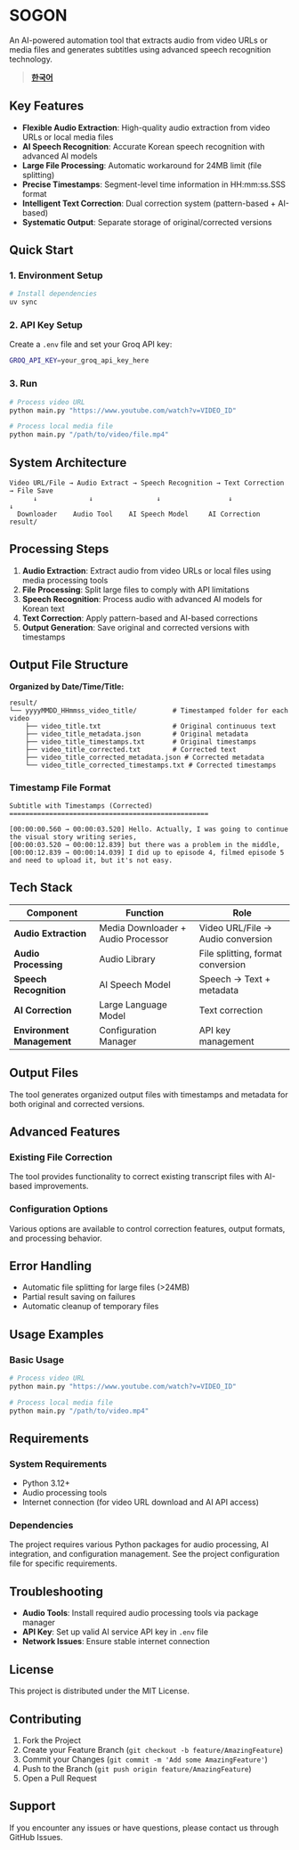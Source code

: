 # SOGON

An AI-powered automation tool that extracts audio from video URLs or media files and generates subtitles using advanced speech recognition technology.

> **[한국어](README_ko.md)**

## Key Features

- **Flexible Audio Extraction**: High-quality audio extraction from video URLs or local media files
- **AI Speech Recognition**: Accurate Korean speech recognition with advanced AI models
- **Large File Processing**: Automatic workaround for 24MB limit (file splitting)
- **Precise Timestamps**: Segment-level time information in HH:mm:ss.SSS format
- **Intelligent Text Correction**: Dual correction system (pattern-based + AI-based)
- **Systematic Output**: Separate storage of original/corrected versions

## Quick Start

### 1. Environment Setup

```bash
# Install dependencies
uv sync
```

### 2. API Key Setup

Create a `.env` file and set your Groq API key:

```bash
GROQ_API_KEY=your_groq_api_key_here
```

### 3. Run

```bash
# Process video URL
python main.py "https://www.youtube.com/watch?v=VIDEO_ID"

# Process local media file
python main.py "/path/to/video/file.mp4"
```

## System Architecture

```
Video URL/File → Audio Extract → Speech Recognition → Text Correction → File Save
      ↓             ↓                ↓                 ↓              ↓
  Downloader    Audio Tool    AI Speech Model     AI Correction   result/
```

## Processing Steps

1. **Audio Extraction**: Extract audio from video URLs or local files using media processing tools
2. **File Processing**: Split large files to comply with API limitations
3. **Speech Recognition**: Process audio with advanced AI models for Korean text
4. **Text Correction**: Apply pattern-based and AI-based corrections
5. **Output Generation**: Save original and corrected versions with timestamps

## Output File Structure

**Organized by Date/Time/Title:**
```
result/
└── yyyyMMDD_HHmmss_video_title/         # Timestamped folder for each video
    ├── video_title.txt                  # Original continuous text
    ├── video_title_metadata.json        # Original metadata
    ├── video_title_timestamps.txt       # Original timestamps
    ├── video_title_corrected.txt        # Corrected text
    ├── video_title_corrected_metadata.json # Corrected metadata
    └── video_title_corrected_timestamps.txt # Corrected timestamps
```

### Timestamp File Format
```
Subtitle with Timestamps (Corrected)
==================================================

[00:00:00.560 → 00:00:03.520] Hello. Actually, I was going to continue the visual story writing series,
[00:00:03.520 → 00:00:12.839] but there was a problem in the middle,
[00:00:12.839 → 00:00:14.039] I did up to episode 4, filmed episode 5 and need to upload it, but it's not easy.
```

## Tech Stack

|  Component | Function | Role |
|-----------|----------|------|
| **Audio Extraction** | Media Downloader + Audio Processor | Video URL/File → Audio conversion |
| **Audio Processing** | Audio Library | File splitting, format conversion |
| **Speech Recognition** | AI Speech Model | Speech → Text + metadata |
| **AI Correction** | Large Language Model | Text correction |
| **Environment Management** | Configuration Manager | API key management |

## Output Files

The tool generates organized output files with timestamps and metadata for both original and corrected versions.

## Advanced Features

### Existing File Correction
The tool provides functionality to correct existing transcript files with AI-based improvements.

### Configuration Options
Various options are available to control correction features, output formats, and processing behavior.

## Error Handling

- Automatic file splitting for large files (>24MB)
- Partial result saving on failures
- Automatic cleanup of temporary files

## Usage Examples

### Basic Usage
```bash
# Process video URL
python main.py "https://www.youtube.com/watch?v=VIDEO_ID"

# Process local media file
python main.py "/path/to/video.mp4"
```


## Requirements

### System Requirements
- Python 3.12+
- Audio processing tools
- Internet connection (for video URL download and AI API access)

### Dependencies
The project requires various Python packages for audio processing, AI integration, and configuration management. See the project configuration file for specific requirements.

## Troubleshooting

- **Audio Tools**: Install required audio processing tools via package manager
- **API Key**: Set up valid AI service API key in `.env` file
- **Network Issues**: Ensure stable internet connection

## License

This project is distributed under the MIT License.

## Contributing

1. Fork the Project
2. Create your Feature Branch (`git checkout -b feature/AmazingFeature`)
3. Commit your Changes (`git commit -m 'Add some AmazingFeature'`)
4. Push to the Branch (`git push origin feature/AmazingFeature`)
5. Open a Pull Request

## Support

If you encounter any issues or have questions, please contact us through GitHub Issues.
